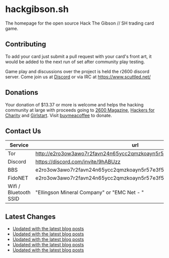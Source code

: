# hackgibson.sh
The homepage for the open source Hack The Gibson // SH trading card game.


## Contributing

To add your card just submit a pull request with your card's front art, it would be added to the next run of set after community play testing.

Game play and discussions over the project is held the r2600 discord server. Come join us at [Discord](https://discord.com/invite/9hABUzz) or via IRC at https://www.scuttled.net/


## Donations

Your donation of $13.37 or more is welcome and helps the hacking community at large with proceeds going to [2600 Magazine](https://2600.com/), [Hackers for Charity](https://hackersforcharity.org) and [Girlstart](https://girlstart.org).  Visit [buymeacoffee](https://www.buymeacoffee.com/hackgibson.sh) to donate.


## Contact Us

Service | url
-|-
Tor | http://e2ro3ow3awo7r2favn24n65ycc2qmzkoayn5r57e3f56nvjwdcgg32ad.onion
Discord | https://discord.com/invite/9hABUzz
BBS | e2ro3ow3awo7r2favn24n65ycc2qmzkoayn5r57e3f56nvjwdcgg32ad.onion:23
FidoNET | e2ro3ow3awo7r2favn24n65ycc2qmzkoayn5r57e3f56nvjwdcgg32ad.onion:24554
Wifi / Bluetooth SSID | "Ellingson Mineral Company" or "EMC Net - <fidonet address>"

## Latest Changes
<!-- BLOG-POST-LIST:START -->
- [Updated with the latest blog posts](https://github.com/DFW2600/hackgibson.sh/commit/8393ffdc253751da4ce5e69efbb6ad7a221e508c)
- [Updated with the latest blog posts](https://github.com/DFW2600/hackgibson.sh/commit/c806b0e2134c46c9d4a4db1aefe9e6e6797a4920)
- [Updated with the latest blog posts](https://github.com/DFW2600/hackgibson.sh/commit/fc1c940a0b09f379d86406a85e18928b3224c88e)
- [Updated with the latest blog posts](https://github.com/DFW2600/hackgibson.sh/commit/6ba3e64337491193e582ce0f07753e4de4da84af)
- [Updated with the latest blog posts](https://github.com/DFW2600/hackgibson.sh/commit/2c4060a3c01b38b81881a6840eab597f9983cd16)
<!-- BLOG-POST-LIST:END -->
